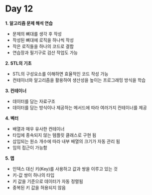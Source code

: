 # Day 12
**1. 알고리즘 문제 해석 연습**

- 문제의 뼈대를 생각 후 작성
- 작성된 뼈대에 로직을 하나씩 작성
- 작은 로직들을 하나의 코드로 결합
- 연습장과 필기구로 검산 작업도 가능

**2. STL의 기초**

- STL의 구성요소를 이해하면 효율적인 코드 작성 가능
- 컨테이너와 알고리즘을 활용하여 생산성을 높이는 프로그래밍 방식을 학습

**3. 컨테이너**

- 데이터를 담는 자료구조
- 데이터를 담는 방식이나 제공하는 메서드에 따라 여러가지 컨테이너를 제공

**4. 벡터**

- 배열과 매우 유사한 컨테이너
- 타입에 종속되지 않는 템플릿 클래스로 구현 됨
- 삽입되는 원소 개수에 따라 내부 배열의 크기가 자동 관리 됨
- 임의 접근이 가능함

**5. 맵**

- 인덱스 대신 키(Key)를 사용하고 값과 쌍을 이루고 있는 것
- 키-값 쌍이 하나의 타입
- 키 값을 기준으로 데이터가 자동 정렬됨
- 중복된 키 값을 허용되지 않음


